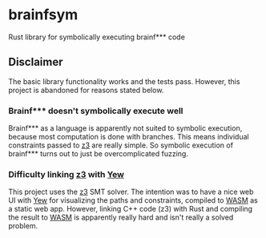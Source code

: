 # brainfsym

Rust library for symbolically executing brainf\*\*\* code 

## Disclaimer

The basic library functionality works and the tests pass.
However, this project is abandoned for reasons stated below.

### Brainf\*\*\* doesn't symbolically execute well

Brainf\*\*\* as a language is apparently not suited to symbolic execution,
because most computation is done with branches.
This means individual constraints passed to [z3] are really simple.
So symbolic execution of brainf\*\*\* turns out to just be overcomplicated fuzzing.

### Difficulty linking [z3] with [Yew]

This project uses the [z3] SMT solver.
The intention was to have a nice web UI with [Yew]
for visualizing the paths and constraints,
compiled to [WASM] as a static web app.
However, linking C++ code (z3) with Rust and compiling the result to [WASM]
is apparently really hard and isn't really a solved problem.

[z3]: https://github.com/prove-rs/z3.rs
[Yew]: https://yew.rs
[WASM]: https://webassembly.org/
